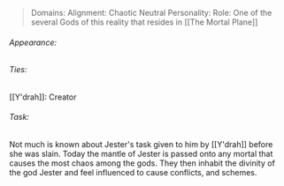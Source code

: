 > Domains: 
> Alignment: Chaotic Neutral
> Personality: 
> Role: One of the several Gods of this reality that resides in [[The Mortal Plane]]

###### Appearance:

###### Ties:
[[Y'drah]]: Creator
###### Task:
Not much is known about Jester's task given to him by [[Y'drah]] before she was slain. Today the mantle of Jester is passed onto any mortal that causes the most chaos among the gods. They then inhabit the divinity of the god Jester and feel influenced to cause conflicts, and schemes.